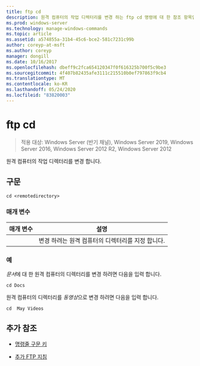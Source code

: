 ```yaml
---
title: ftp cd
description: 원격 컴퓨터의 작업 디렉터리를 변경 하는 ftp cd 명령에 대 한 참조 항목입니다.
ms.prod: windows-server
ms.technology: manage-windows-commands
ms.topic: article
ms.assetid: a574855a-31b4-45c6-bce2-581c7231c99b
author: coreyp-at-msft
ms.author: coreyp
manager: dongill
ms.date: 10/16/2017
ms.openlocfilehash: dbeff9c2fca654120347f0f616325b700f5c9be3
ms.sourcegitcommit: 4f407b82435afe3111c215510b0ef797863f9cb4
ms.translationtype: MT
ms.contentlocale: ko-KR
ms.lasthandoff: 05/24/2020
ms.locfileid: "83820003"
---
```

# <a name="ftp-cd"></a>ftp cd

> 적용 대상: Windows Server (반기 채널), Windows Server 2019, Windows Server 2016, Windows Server 2012 R2, Windows Server 2012

원격 컴퓨터의 작업 디렉터리를 변경 합니다.

## <a name="syntax"></a>구문

```
cd <remotedirectory>
```

### <a name="parameters"></a>매개 변수

| 매개 변수 | 설명 |
| --------- | ----------- |
| <remotedirectory> | 변경 하려는 원격 컴퓨터의 디렉터리를 지정 합니다. |

### <a name="examples"></a>예

*문서*에 대 한 원격 컴퓨터의 디렉터리를 변경 하려면 다음을 입력 합니다.

```
cd Docs
```

원격 컴퓨터의 디렉터리를 *동영상*으로 변경 하려면 다음을 입력 합니다.

```
cd  May Videos
```

## <a name="additional-references"></a>추가 참조

- [명령줄 구문 키](command-line-syntax-key.md)

- [추가 FTP 지침](https://docs.microsoft.com/previous-versions/orphan-topics/ws.10/cc756013(v=ws.10))
